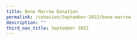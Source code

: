 ```yaml
---
title: Bone Marrow Donation
permalink: /cohesion/September-2022/bone-marrow
description: ""
third_nav_title: September 2022
---
```

